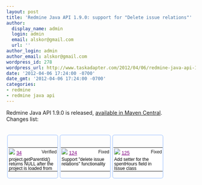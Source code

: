 ```yaml
---
layout: post
title: 'Redmine Java API 1.9.0: support for "Delete issue relations"'
author:
  display_name: admin
  login: admin
  email: alskor@gmail.com
  url: ''
author_login: admin
author_email: alskor@gmail.com
wordpress_id: 278
wordpress_url: http://www.taskadapter.com/2012/04/06/redmine-java-api-1-9-0-support-for-delete-issue-relations/
date: '2012-04-06 17:24:00 -0700'
date_gmt: '2012-04-06 17:24:00 -0700'
categories:
- redmine
- redmine java api
---
```

<p>Redmine Java API 1.9.0 is released, <a href="http://search.maven.org/#artifactdetails%7Ccom.googlecode%7Credmine-java-api%7C1.9.0%7Cjar">available in Maven Central</a>.<br/>Changes list:<br/><br/>
<div class="gridtile" style="border-bottom-color: rgb(195, 217, 255); border-bottom-left-radius: 6px; border-bottom-right-radius: 6px; border-bottom-style: solid; border-bottom-width: 2px; border-image: initial; border-left-color: rgb(195, 217, 255); border-left-style: solid; border-left-width: 2px; border-right-color: rgb(195, 217, 255); border-right-style: solid; border-right-width: 2px; border-top-color: rgb(195, 217, 255); border-top-left-radius: 6px; border-top-right-radius: 6px; border-top-style: solid; border-top-width: 2px; float: left; font-family: arial, sans-serif; font-size: 13px; margin-bottom: 2px; margin-left: 2px; margin-right: 2px; margin-top: 2px; padding-bottom: 1px; padding-left: 1px; padding-right: 1px; padding-top: 1px; width: 10em;">
<table cellpadding="0" cellspacing="0" style="table-layout: fixed; width: 131px;">
<tbody>
<tr>
<td class="id" style="background-attachment: initial; background-clip: initial; background-color: white; background-image: initial; background-origin: initial; background-position: initial initial; background-repeat: initial initial; border-bottom-color: rgb(204, 204, 204); border-bottom-style: solid; border-bottom-width: 0px; border-color: initial; border-image: initial; border-left-color: initial; border-left-style: initial; border-left-width: 0px; border-right-color: rgb(204, 204, 204); border-right-style: solid; border-right-width: 0px; border-style: initial; border-top-width: 0px; cursor: pointer; font-size: 13px; overflow-x: hidden; overflow-y: hidden; padding-bottom: 2px; padding-left: 2px; padding-right: 2px; padding-top: 2px; text-align: left; width: 5em;"><img src="http://www.gstatic.com/codesite/ph/images/star_on.gif" style="border-bottom-width: 0px; border-color: initial; border-image: initial; border-left-width: 0px; border-right-width: 0px; border-style: initial; border-top-width: 0px;" />&nbsp;<a href="http://code.google.com/p/redmine-java-api/issues/detail?id=34" style="color: purple; white-space: nowrap;">34</a></td>
<td class="status" style="background-attachment: initial; background-clip: initial; background-color: white; background-image: initial; background-origin: initial; background-position: initial initial; background-repeat: initial initial; border-bottom-color: rgb(204, 204, 204); border-bottom-style: solid; border-bottom-width: 0px; border-color: initial; border-image: initial; border-left-color: initial; border-left-style: initial; border-left-width: 0px; border-right-color: initial; border-right-style: initial; border-right-width: 0px; border-style: initial; border-top-width: 0px; cursor: pointer; font-size: 12px; overflow-x: hidden; overflow-y: hidden; padding-bottom: 2px; padding-left: 2px; padding-right: 2px; padding-top: 2px; text-align: right; width: 62px;">Verified</td></tr><br />
<tr style="border-bottom-color: initial; border-bottom-style: initial; border-bottom-width: 0px;">
<td colspan="2" style="background-attachment: initial; background-clip: initial; background-color: white; background-image: initial; background-origin: initial; background-position: initial initial; background-repeat: initial initial; border-bottom-color: rgb(204, 204, 204); border-bottom-style: solid; border-bottom-width: 0px; border-color: initial; border-image: initial; border-left-color: initial; border-left-style: initial; border-left-width: 0px; border-right-color: initial; border-right-style: initial; border-right-width: 0px; border-style: initial; border-top-width: 0px; cursor: pointer; font-size: 13px; overflow-x: hidden; overflow-y: hidden; padding-bottom: 2px; padding-left: 2px; padding-right: 2px; padding-top: 2px;">
<div style="font-size: 12px; height: 5.5ex; line-height: 12px;"><a href="http://code.google.com/p/redmine-java-api/issues/detail?id=34" style="color: black; text-decoration: none;">project.getParentId() returns NULL after the project is loaded from the server</a></div></td></tr></tbody></table></div>
<div class="gridtile" style="border-bottom-color: rgb(195, 217, 255); border-bottom-left-radius: 6px; border-bottom-right-radius: 6px; border-bottom-style: solid; border-bottom-width: 2px; border-image: initial; border-left-color: rgb(195, 217, 255); border-left-style: solid; border-left-width: 2px; border-right-color: rgb(195, 217, 255); border-right-style: solid; border-right-width: 2px; border-top-color: rgb(195, 217, 255); border-top-left-radius: 6px; border-top-right-radius: 6px; border-top-style: solid; border-top-width: 2px; float: left; font-family: arial, sans-serif; font-size: 13px; margin-bottom: 2px; margin-left: 2px; margin-right: 2px; margin-top: 2px; padding-bottom: 1px; padding-left: 1px; padding-right: 1px; padding-top: 1px; width: 10em;">
<table cellpadding="0" cellspacing="0" style="table-layout: fixed; width: 131px;">
<tbody>
<tr>
<td class="id" style="background-attachment: initial; background-clip: initial; background-color: white; background-image: initial; background-origin: initial; background-position: initial initial; background-repeat: initial initial; border-bottom-color: rgb(204, 204, 204); border-bottom-style: solid; border-bottom-width: 0px; border-color: initial; border-image: initial; border-left-color: initial; border-left-style: initial; border-left-width: 0px; border-right-color: rgb(204, 204, 204); border-right-style: solid; border-right-width: 0px; border-style: initial; border-top-width: 0px; cursor: pointer; font-size: 13px; overflow-x: hidden; overflow-y: hidden; padding-bottom: 2px; padding-left: 2px; padding-right: 2px; padding-top: 2px; text-align: left; width: 5em;"><img src="http://www.gstatic.com/codesite/ph/images/star_on.gif" style="border-bottom-width: 0px; border-color: initial; border-image: initial; border-left-width: 0px; border-right-width: 0px; border-style: initial; border-top-width: 0px;" />&nbsp;<a href="http://code.google.com/p/redmine-java-api/issues/detail?id=124" style="color: purple; white-space: nowrap;">124</a></td>
<td class="status" style="background-attachment: initial; background-clip: initial; background-color: white; background-image: initial; background-origin: initial; background-position: initial initial; background-repeat: initial initial; border-bottom-color: rgb(204, 204, 204); border-bottom-style: solid; border-bottom-width: 0px; border-color: initial; border-image: initial; border-left-color: initial; border-left-style: initial; border-left-width: 0px; border-right-color: initial; border-right-style: initial; border-right-width: 0px; border-style: initial; border-top-width: 0px; cursor: pointer; font-size: 12px; overflow-x: hidden; overflow-y: hidden; padding-bottom: 2px; padding-left: 2px; padding-right: 2px; padding-top: 2px; text-align: right; width: 62px;">Fixed</td></tr><br />
<tr style="border-bottom-color: initial; border-bottom-style: initial; border-bottom-width: 0px;">
<td colspan="2" style="background-attachment: initial; background-clip: initial; background-color: white; background-image: initial; background-origin: initial; background-position: initial initial; background-repeat: initial initial; border-bottom-color: rgb(204, 204, 204); border-bottom-style: solid; border-bottom-width: 0px; border-color: initial; border-image: initial; border-left-color: initial; border-left-style: initial; border-left-width: 0px; border-right-color: initial; border-right-style: initial; border-right-width: 0px; border-style: initial; border-top-width: 0px; cursor: pointer; font-size: 13px; overflow-x: hidden; overflow-y: hidden; padding-bottom: 2px; padding-left: 2px; padding-right: 2px; padding-top: 2px;">
<div style="font-size: 12px; height: 5.5ex; line-height: 12px;"><a href="http://code.google.com/p/redmine-java-api/issues/detail?id=124" style="color: black; text-decoration: none;">Support "delete issue relations" functionality</a></div></td></tr></tbody></table></div>
<div class="gridtile" style="border-bottom-color: rgb(195, 217, 255); border-bottom-left-radius: 6px; border-bottom-right-radius: 6px; border-bottom-style: solid; border-bottom-width: 2px; border-image: initial; border-left-color: rgb(195, 217, 255); border-left-style: solid; border-left-width: 2px; border-right-color: rgb(195, 217, 255); border-right-style: solid; border-right-width: 2px; border-top-color: rgb(195, 217, 255); border-top-left-radius: 6px; border-top-right-radius: 6px; border-top-style: solid; border-top-width: 2px; float: left; font-family: arial, sans-serif; font-size: 13px; margin-bottom: 2px; margin-left: 2px; margin-right: 2px; margin-top: 2px; padding-bottom: 1px; padding-left: 1px; padding-right: 1px; padding-top: 1px; width: 10em;">
<table cellpadding="0" cellspacing="0" style="table-layout: fixed; width: 131px;">
<tbody>
<tr>
<td class="id" style="background-attachment: initial; background-clip: initial; background-color: white; background-image: initial; background-origin: initial; background-position: initial initial; background-repeat: initial initial; border-bottom-color: rgb(204, 204, 204); border-bottom-style: solid; border-bottom-width: 0px; border-color: initial; border-image: initial; border-left-color: initial; border-left-style: initial; border-left-width: 0px; border-right-color: rgb(204, 204, 204); border-right-style: solid; border-right-width: 0px; border-style: initial; border-top-width: 0px; cursor: pointer; font-size: 13px; overflow-x: hidden; overflow-y: hidden; padding-bottom: 2px; padding-left: 2px; padding-right: 2px; padding-top: 2px; text-align: left; width: 5em;"><img src="http://www.gstatic.com/codesite/ph/images/star_on.gif" style="border-bottom-width: 0px; border-color: initial; border-image: initial; border-left-width: 0px; border-right-width: 0px; border-style: initial; border-top-width: 0px;" />&nbsp;<a href="http://code.google.com/p/redmine-java-api/issues/detail?id=125" style="color: purple; white-space: nowrap;">125</a></td>
<td class="status" style="background-attachment: initial; background-clip: initial; background-color: white; background-image: initial; background-origin: initial; background-position: initial initial; background-repeat: initial initial; border-bottom-color: rgb(204, 204, 204); border-bottom-style: solid; border-bottom-width: 0px; border-color: initial; border-image: initial; border-left-color: initial; border-left-style: initial; border-left-width: 0px; border-right-color: initial; border-right-style: initial; border-right-width: 0px; border-style: initial; border-top-width: 0px; cursor: pointer; font-size: 12px; overflow-x: hidden; overflow-y: hidden; padding-bottom: 2px; padding-left: 2px; padding-right: 2px; padding-top: 2px; text-align: right; width: 62px;">Fixed</td></tr><br />
<tr style="border-bottom-color: initial; border-bottom-style: initial; border-bottom-width: 0px;">
<td colspan="2" style="background-attachment: initial; background-clip: initial; background-color: white; background-image: initial; background-origin: initial; background-position: initial initial; background-repeat: initial initial; border-bottom-color: rgb(204, 204, 204); border-bottom-style: solid; border-bottom-width: 0px; border-color: initial; border-image: initial; border-left-color: initial; border-left-style: initial; border-left-width: 0px; border-right-color: initial; border-right-style: initial; border-right-width: 0px; border-style: initial; border-top-width: 0px; cursor: pointer; font-size: 13px; overflow-x: hidden; overflow-y: hidden; padding-bottom: 2px; padding-left: 2px; padding-right: 2px; padding-top: 2px;">
<div style="font-size: 12px; height: 5.5ex; line-height: 12px;"><a href="http://code.google.com/p/redmine-java-api/issues/detail?id=125" style="color: black; text-decoration: none;">Add setter for the spentHours field in Issue class</a></div></td></tr></tbody></table></div></p>
